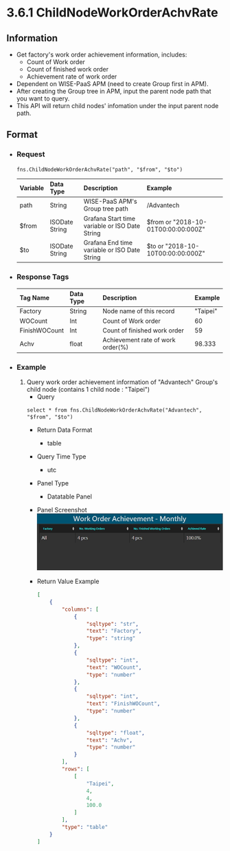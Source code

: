 # 3.6.1 ChildNodeWorkOrderAchvRate

## Information
* Get factory's work order achievement information, includes:
    * Count of Work order
    * Count of finished work order
    * Achievement rate of work order
* Dependent on WISE-PaaS APM (need to create Group first in APM).
* After creating the Group tree in APM, input the parent node path that you want to query.
* This API will return child nodes' infomation under the input parent node path.

## Format

* ### Request

  ```
  fns.ChildNodeWorkOrderAchvRate("path", "$from", "$to")
  ```

  | Variable | Data Type | Description | Example |
  | :--- | :--- | :--- | :---|
  | path | String | WISE-PaaS APM's Group tree path | /Advantech |
  | $from | ISODate String | Grafana Start time variable or ISO Date String | $from or "2018-10-01T00:00:00:000Z" |
  | $to | ISODate String | Grafana End time variable or ISO Date String | $to or "2018-10-10T00:00:00:000Z" |

* ### Response Tags

  | Tag Name | Data Type | Description | Example |
  | :--- | :--- | :--- | :--- |
  | Factory | String | Node name of this record | "Taipei" |
  | WOCount | Int | Count of Work order | 60 |
  | FinishWOCount | Int | Count of finished work order | 59 |
  | Achv | float | Achievement rate of work order(%) | 98.333 |

  
* ### Example
    1. Query work order achievement information of "Advantech" Group's child node (contains 1 child node : "Taipei")
        - Query   
        ``` 
        select * from fns.ChildNodeWorkOrderAchvRate("Advantech", "$from", "$to")
        ```
        - Return Data Format   
            * table
        - Query Time Type   
            * utc
        - Panel Type   
            * Datatable Panel
        - Panel Screenshot      
            ![](/images/3.6.1-ChildNodeWorkOrderAchvRate.jpg)  

        - Return Value Example    
            ``` json
            [
                {
                    "columns": [
                        {
                            "sqltype": "str", 
                            "text": "Factory", 
                            "type": "string"
                        }, 
                        {
                            "sqltype": "int", 
                            "text": "WOCount", 
                            "type": "number"
                        }, 
                        {
                            "sqltype": "int", 
                            "text": "FinishWOCount", 
                            "type": "number"
                        }, 
                        {
                            "sqltype": "float", 
                            "text": "Achv", 
                            "type": "number"
                        }
                    ], 
                    "rows": [
                        [
                            "Taipei", 
                            4, 
                            4, 
                            100.0
                        ]
                    ], 
                    "type": "table"
                }
            ]

            ```
